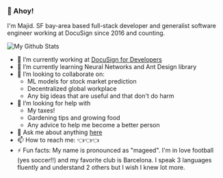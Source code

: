 ### 🚢 Ahoy!
I'm Majid. SF bay-area based full-stack developer and generalist software engineer working at DocuSign since 2016 and counting.

![My Github Stats](https://github-readme-stats.vercel.app/api?username=mmallis87)

- 🔭 I’m currently working at [DocuSign for Developers](https://developers.docusign.com/)
- 🌱 I’m currently learning Neural Networks and Ant Design library
- 👯 I’m looking to collaborate on:
  - ML models for stock market prediction
  - Decentralized global workplace
  - Any big ideas that are useful and that don't do harm
- 🤔 I’m looking for help with
  - My taxes!
  - Gardening tips and growing food
  - Any advice to help me become a better person
- 💬 Ask me about anything [here](https://github.com/mmallis87/mmallis87/issues)
- 📫 How to reach me: 👈👈👈
- ⚡ Fun facts: My name is pronounced as "mageed". I'm in love football (yes soccer!!) and my favorite club is Barcelona. I speak 3 languages fluently and understand 2 others but I wish I knew lot more. 
